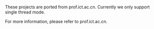 These projects are ported from prof.ict.ac.cn.
Currently we only support single thread mode.

For more information, please refer to prof.ict.ac.cn.
